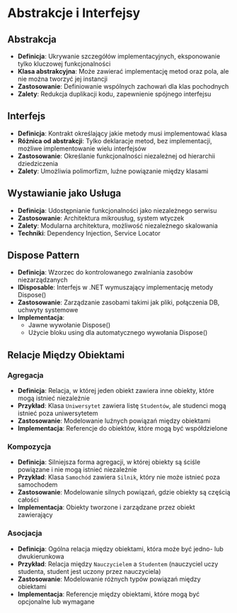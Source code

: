 # Abstrakcje i Interfejsy

## Abstrakcja
- **Definicja**: Ukrywanie szczegółów implementacyjnych, eksponowanie tylko kluczowej funkcjonalności
- **Klasa abstrakcyjna**: Może zawierać implementację metod oraz pola, ale nie można tworzyć jej instancji
- **Zastosowanie**: Definiowanie wspólnych zachowań dla klas pochodnych
- **Zalety**: Redukcja duplikacji kodu, zapewnienie spójnego interfejsu

## Interfejs
- **Definicja**: Kontrakt określający jakie metody musi implementować klasa
- **Różnica od abstrakcji**: Tylko deklaracje metod, bez implementacji, możliwe implementowanie wielu interfejsów
- **Zastosowanie**: Określanie funkcjonalności niezależnej od hierarchii dziedziczenia
- **Zalety**: Umożliwia polimorfizm, luźne powiązanie między klasami

## Wystawianie jako Usługa
- **Definicja**: Udostępnianie funkcjonalności jako niezależnego serwisu
- **Zastosowanie**: Architektura mikrousług, system wtyczek
- **Zalety**: Modularna architektura, możliwość niezależnego skalowania
- **Techniki**: Dependency Injection, Service Locator

## Dispose Pattern
- **Definicja**: Wzorzec do kontrolowanego zwalniania zasobów niezarządzanych
- **IDisposable**: Interfejs w .NET wymuszający implementację metody Dispose()
- **Zastosowanie**: Zarządzanie zasobami takimi jak pliki, połączenia DB, uchwyty systemowe
- **Implementacja**:
  - Jawne wywołanie Dispose()
  - Użycie bloku using dla automatycznego wywołania Dispose()

## Relacje Między Obiektami

### Agregacja
- **Definicja**: Relacja, w której jeden obiekt zawiera inne obiekty, które mogą istnieć niezależnie
- **Przykład**: Klasa `Uniwersytet` zawiera listę `Studentów`, ale studenci mogą istnieć poza uniwersytetem
- **Zastosowanie**: Modelowanie luźnych powiązań między obiektami
- **Implementacja**: Referencje do obiektów, które mogą być współdzielone

### Kompozycja
- **Definicja**: Silniejsza forma agregacji, w której obiekty są ściśle powiązane i nie mogą istnieć niezależnie
- **Przykład**: Klasa `Samochód` zawiera `Silnik`, który nie może istnieć poza samochodem
- **Zastosowanie**: Modelowanie silnych powiązań, gdzie obiekty są częścią całości
- **Implementacja**: Obiekty tworzone i zarządzane przez obiekt zawierający

### Asocjacja
- **Definicja**: Ogólna relacja między obiektami, która może być jedno- lub dwukierunkowa
- **Przykład**: Relacja między `Nauczycielem` a `Studentem` (nauczyciel uczy studenta, student jest uczony przez nauczyciela)
- **Zastosowanie**: Modelowanie różnych typów powiązań między obiektami
- **Implementacja**: Referencje między obiektami, które mogą być opcjonalne lub wymagane 